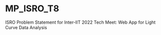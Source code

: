 # MP_ISRO_T8
ISRO Problem Statement for Inter-IIT 2022 Tech Meet: Web App for Light Curve Data Analysis
